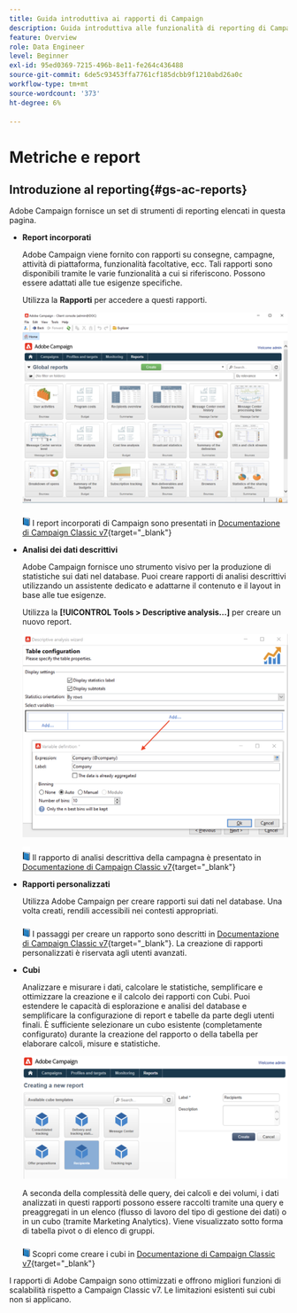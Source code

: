 ```yaml
---
title: Guida introduttiva ai rapporti di Campaign
description: Guida introduttiva alle funzionalità di reporting di Campaign
feature: Overview
role: Data Engineer
level: Beginner
exl-id: 95ed0369-7215-496b-8e11-fe264c436488
source-git-commit: 6de5c93453ffa7761cf185dcbb9f1210abd26a0c
workflow-type: tm+mt
source-wordcount: '373'
ht-degree: 6%

---
```


# Metriche e report

## Introduzione al reporting{#gs-ac-reports}

Adobe Campaign fornisce un set di strumenti di reporting elencati in questa pagina.

* **Report incorporati**

   Adobe Campaign viene fornito con rapporti su consegne, campagne, attività di piattaforma, funzionalità facoltative, ecc. Tali rapporti sono disponibili tramite le varie funzionalità a cui si riferiscono. Possono essere adattati alle tue esigenze specifiche.

   Utilizza la **Rapporti** per accedere a questi rapporti.

   ![](assets/built-in-reports.png)

   ![](../assets/do-not-localize/book.png) I report incorporati di Campaign sono presentati in [Documentazione di Campaign Classic v7](https://experienceleague.adobe.com/docs/campaign-classic/using/reporting/accessing-built-in-reports/about-campaign-built-in-reports.html){target=&quot;_blank&quot;}

* **Analisi dei dati descrittivi**

   Adobe Campaign fornisce uno strumento visivo per la produzione di statistiche sui dati nel database. Puoi creare rapporti di analisi descrittivi utilizzando un assistente dedicato e adattarne il contenuto e il layout in base alle tue esigenze.

   Utilizza la **[!UICONTROL Tools > Descriptive analysis...]** per creare un nuovo report.

   ![](assets/desc-analysis-report.png)

   ![](../assets/do-not-localize/book.png) Il rapporto di analisi descrittiva della campagna è presentato in [Documentazione di Campaign Classic v7](https://experienceleague.adobe.com/docs/campaign-classic/using/reporting/analyzing-populations/about-descriptive-analysis.html){target=&quot;_blank&quot;}

* **Rapporti personalizzati**

   Utilizza Adobe Campaign per creare rapporti sui dati nel database. Una volta creati, rendili accessibili nei contesti appropriati.

   ![](../assets/do-not-localize/book.png) I passaggi per creare un rapporto sono descritti in [Documentazione di Campaign Classic v7](https://experienceleague.adobe.com/docs/campaign-classic/using/reporting/creating-new-reports/about-reports-creation-in-campaign.html){target=&quot;_blank&quot;}. La creazione di rapporti personalizzati è riservata agli utenti avanzati.

* **Cubi**

   Analizzare e misurare i dati, calcolare le statistiche, semplificare e ottimizzare la creazione e il calcolo dei rapporti con Cubi.  Puoi estendere le capacità di esplorazione e analisi del database e semplificare la configurazione di report e tabelle da parte degli utenti finali. È sufficiente selezionare un cubo esistente (completamente configurato) durante la creazione del rapporto o della tabella per elaborare calcoli, misure e statistiche.

   ![](assets/create-a-report.png)

   A seconda della complessità delle query, dei calcoli e dei volumi, i dati analizzati in questi rapporti possono essere raccolti tramite una query e preaggregati in un elenco (flusso di lavoro del tipo di gestione dei dati) o in un cubo (tramite Marketing Analytics). Viene visualizzato sotto forma di tabella pivot o di elenco di gruppi.

   ![](../assets/do-not-localize/book.png) Scopri come creare i cubi in [Documentazione di Campaign Classic v7](https://experienceleague.adobe.com/docs/campaign-classic/using/reporting/designing-reports-with-cubes/about-cubes.html){target=&quot;_blank&quot;}


I rapporti di Adobe Campaign sono ottimizzati e offrono migliori funzioni di scalabilità rispetto a Campaign Classic v7. Le limitazioni esistenti sui cubi non si applicano.
